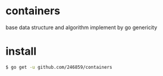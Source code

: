 # containers
base data structure and algorithm implement by go genericity

# install
```bash
$ go get -u github.com/246859/containers
```

